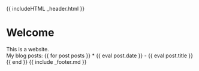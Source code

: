 {{ includeHTML _header.html }}
# Welcome
<div class ="interessant">This is a website.</div>
My blog posts:
{{ for post posts }}
* {{ eval post.date }} - {{ eval post.title }}
{{ end }}
{{ include _footer.md }}